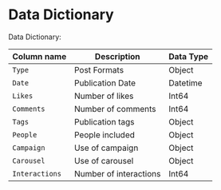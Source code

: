 # Data Dictionary

Data Dictionary:

| Column name    | Description            | Data Type |
|----------------|------------------------|-----------|
| `Type`         | Post Formats           | Object    |
| `Date`         | Publication Date       | Datetime  |
| `Likes`        | Number of likes        | Int64     |
| `Comments`     | Number of comments     | Int64     |
| `Tags`         | Publication tags       | Object    |
| `People`       | People included        | Object    |
| `Campaign`     | Use of campaign        | Object    |
| `Carousel`     | Use of carousel        | Object    |
| `Interactions` | Number of interactions | Int64     |